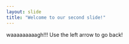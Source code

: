 ```yaml
---
layout: slide
title: "Welcome to our second slide!"
---
```

waaaaaaaaagh!!!
Use the left arrow to go back!
